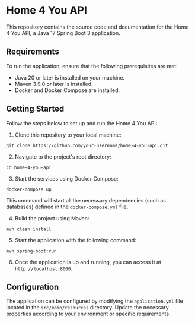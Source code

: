 # Home 4 You API

This repository contains the source code and documentation for the Home 4 You API, a Java 17 Spring Boot 3 application.

## Requirements

To run the application, ensure that the following prerequisites are met:

- Java 20 or later is installed on your machine.
- Maven 3.9.0 or later is installed.
- Docker and Docker Compose are installed.

## Getting Started

Follow the steps below to set up and run the Home 4 You API:

1. Clone this repository to your local machine:

```shell
git clone https://github.com/your-username/home-4-you-api.git
```

2. Navigate to the project's root directory:

```shell
cd home-4-you-api
```

3. Start the services using Docker Compose:
```shell
docker-compose up
```

This command will start all the necessary dependencies (such as databases) defined in the `docker-compose.yml` file.

4. Build the project using Maven:

```shell
mvn clean install
```

5. Start the application with the following command:
```shell
mvn spring-boot:run
```
6. Once the application is up and running, you can access it at `http://localhost:8000`.

## Configuration

The application can be configured by modifying the `application.yml` file located in the `src/main/resources` directory. Update the necessary properties according to your environment or specific requirements.
